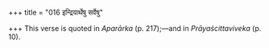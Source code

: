 +++
title = "016 इन्द्रियार्थेषु सर्वेषु"

+++
This verse is quoted in *Aparārka* (p. 217);—and in *Prāyaścittaviveka*
(p. 10).


